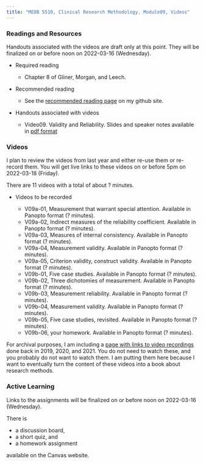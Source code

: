 ```yaml
---
title: "MEDB 5510, Clinical Research Methodology, Module09, Videos"
---
```


### Readings and Resources

Handouts associated with the videos are draft only at this point. They will be finalized on or before noon on 2022-03-16 (Wednesday).

+ Required reading
  + Chapter 8 of Gliner, Morgan, and Leech.

+ Recommended reading
  + See the [recommended reading page][git2] on my github site.

+ Handouts associated with videos
  + Video09. Validity and Reliability. Slides and speaker notes available in [pdf format][git1]

### Videos

I plan to review the videos from last year and either re-use them or re-record them. You will get live links to these videos on or before 5pm on 2022-03-18 (Friday).

There are 11 videos with a total of about ? minutes.

+ Videos to be recorded

  + V09a-01, Measurement that warrant special attention. Available in Panopto format (? minutes).
  + V09a-02, Indirect measures of the reliability coefficient. Available in Panopto format (? minutes).
  + V09a-03, Measures of internal consistency. Available in Panopto format (? minutes).
  + V09a-04, Measurement validity. Available in Panopto format (? minutes).
  + V09a-05, Criterion validity, construct validity. Available in Panopto format (? minutes).
  + V09b-01, Five case studies. Available in Panopto format (? minutes).
  + V09b-02, Three dichotomies of measurement. Available in Panopto format (? minutes).
  + V09b-03, Measurement reliability. Available in Panopto format (? minutes).
  + V09b-04, Measurement validity. Available in Panopto format (? minutes).
  + V09b-05, Five case studies, revisited. Available in Panopto format (? minutes).
  + V09b-06, your homework. Available in Panopto format (? minutes).


For archival purposes, I am including a [page with links to video recordings][git0] done back in 2019, 2020, and 2021. You do not need to watch these, and you probably do not want to watch them. I am putting them here because I want to eventually turn the content of these videos into a book about research methods.

### Active Learning

Links to the assignments will be finalized on or before noon on 2022-03-16 (Wednesday).

There is

+ a discussion board,
+ a short quiz, and
+ a homework assignment

available on the Canvas website.

[git0]: https://github.com/pmean/classes/blob/master/clinical-research-methodology/modules/5510-99-videos.md
[git1]: https://github.com/pmean/classes/blob/master/clinical-research-methodology/results/video06-slides-and-speaker-notes.pdf
[git2]: https://github.com/pmean/classes/blob/master/clinical-research-methodology/modules/5510-99-readings.md
